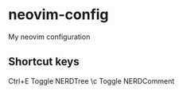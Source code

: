 # neovim-config
My neovim configuration

## Shortcut keys
Ctrl+E Toggle NERDTree
\c<space> Toggle NERDComment
